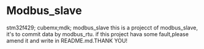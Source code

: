 # Modbus_slave
stm32f429; cubemx;mdk; modbus_slave
this is a projecct of modbus_slave, it's to commit data by modbus_rtu.
if this project hava some fault,please amend it and write in README.md.THANK YOU!
